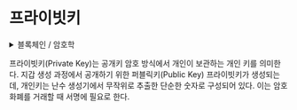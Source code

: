 # 프라이빗키

<details>

<summary>블록체인 / 암호학</summary>



</details>

프라이빗키(Private Key)는 공개키 암호 방식에서 개인이 보관하는 개인 키를 의미한다. 지갑 생성 과정에서 공개하기 위한 퍼블릭키(Public Key) 프라이빗키가 생성되는데, 개인키는 난수 생성기에서 무작위로 추출한 단순한 숫자로 구성되어 있다. 이는 암호화폐를 거래할 때 서명에 필요로 한다.
